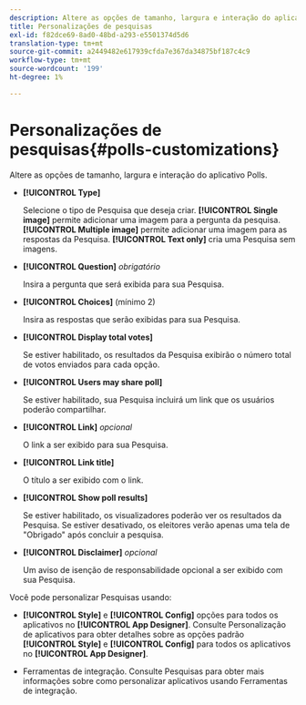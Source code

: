 ```yaml
---
description: Altere as opções de tamanho, largura e interação do aplicativo Polls.
title: Personalizações de pesquisas
exl-id: f82dce69-8ad0-48bd-a293-e5501374d5d6
translation-type: tm+mt
source-git-commit: a2449482e617939cfda7e367da34875bf187c4c9
workflow-type: tm+mt
source-wordcount: '199'
ht-degree: 1%

---
```


# Personalizações de pesquisas{#polls-customizations}

Altere as opções de tamanho, largura e interação do aplicativo Polls.



* **[!UICONTROL Type]**

   Selecione o tipo de Pesquisa que deseja criar. **[!UICONTROL Single image]** permite adicionar uma imagem para a pergunta da pesquisa. **[!UICONTROL Multiple image]** permite adicionar uma imagem para as respostas da Pesquisa. **[!UICONTROL Text only]** cria uma Pesquisa sem imagens.

* **[!UICONTROL Question]**  *obrigatório*

   Insira a pergunta que será exibida para sua Pesquisa.

* **[!UICONTROL Choices]** (mínimo 2)

   Insira as respostas que serão exibidas para sua Pesquisa.

* **[!UICONTROL Display total votes]**

   Se estiver habilitado, os resultados da Pesquisa exibirão o número total de votos enviados para cada opção.

* **[!UICONTROL Users may share poll]**

   Se estiver habilitado, sua Pesquisa incluirá um link que os usuários poderão compartilhar.

* **[!UICONTROL Link]** *opcional*

   O link a ser exibido para sua Pesquisa.

* **[!UICONTROL Link title]**

   O título a ser exibido com o link.

* **[!UICONTROL Show poll results]**

   Se estiver habilitado, os visualizadores poderão ver os resultados da Pesquisa. Se estiver desativado, os eleitores verão apenas uma tela de &quot;Obrigado&quot; após concluir a pesquisa.

* **[!UICONTROL Disclaimer]** *opcional*

   Um aviso de isenção de responsabilidade opcional a ser exibido com sua Pesquisa.

Você pode personalizar Pesquisas usando:

* **[!UICONTROL Style]** e  **[!UICONTROL Config]** opções para todos os aplicativos no  **[!UICONTROL App Designer]**. Consulte Personalização de aplicativos para obter detalhes sobre as opções padrão **[!UICONTROL Style]** e **[!UICONTROL Config]** para todos os aplicativos no **[!UICONTROL App Designer]**.

* Ferramentas de integração. Consulte Pesquisas para obter mais informações sobre como personalizar aplicativos usando Ferramentas de integração.
